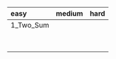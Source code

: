 | easy      | medium | hard |
| :-------- | ------ | ---- |
| 1_Two_Sum |        |      |
|           |        |      |
|           |        |      |
|           |        |      |
|           |        |      |
|           |        |      |
|           |        |      |
|           |        |      |
|           |        |      |



